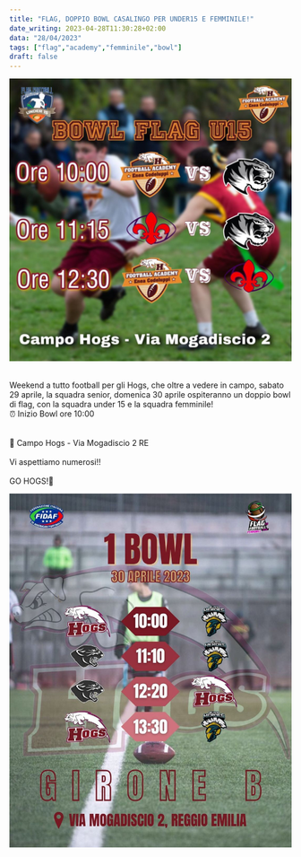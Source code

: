 ```yaml
---
title: "FLAG, DOPPIO BOWL CASALINGO PER UNDER15 E FEMMINILE!"
date_writing: 2023-04-28T11:30:28+02:00
data: "28/04/2023"
tags: ["flag","academy","femminile","bowl"]
draft: false
---
```


<center>
<img class="articolo" src="../img/2023/flag_u15_bowl_reggio.jpg">
</center>
<br />

Weekend a tutto football per gli Hogs, che oltre a vedere in campo, sabato 29 aprile, la squadra senior, domenica 30 aprile ospiteranno un doppio bowl di flag, con la squadra under 15 e la squadra femminile!   ⁣
⁣  
⏰ Inizio Bowl ore 10:00 ⁣  
⁣  
⁣  
📍 Campo Hogs - Via Mogadiscio 2 RE⁣  
⁣  
Vi aspettiamo numerosi!!⁣  
⁣⁣  
GO HOGS!🏈⁣⁣⁣⁣⁣  

<center>
<img class="articolo" src="../img/2023/flag_femminile_primo_bowl_reggio.jpg">
</center>
<br />


⁣⁣ 